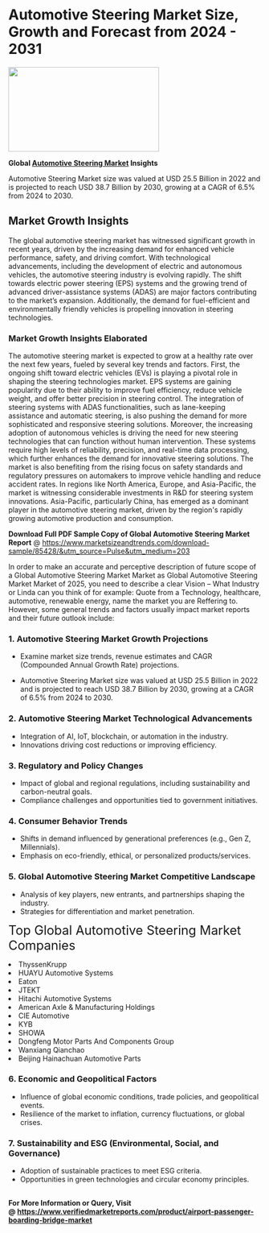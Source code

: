 <H1>Automotive Steering Market Size, Growth and Forecast from 2024 - 2031</H1><img class="aligncenter size-medium wp-image-584254" src="https://thirdeyenews.in/wp-content/uploads/2024/09/Global-Market-Research-300x168.jpeg" alt="" width="300" height="168" /><p><strong>Global&nbsp;<a href="https://www.marketsizeandtrends.com/download-sample/85428/&amp;utm_source=Pulse&amp;utm_medium=203">Automotive Steering Market</a> Insights</strong></p><p>Automotive Steering Market size was valued at USD 25.5 Billion in 2022 and is projected to reach USD 38.7 Billion by 2030, growing at a CAGR of 6.5% from 2024 to 2030.</p><p><h2>Market Growth Insights</h2> The global automotive steering market has witnessed significant growth in recent years, driven by the increasing demand for enhanced vehicle performance, safety, and driving comfort. With technological advancements, including the development of electric and autonomous vehicles, the automotive steering industry is evolving rapidly. The shift towards electric power steering (EPS) systems and the growing trend of advanced driver-assistance systems (ADAS) are major factors contributing to the market’s expansion. Additionally, the demand for fuel-efficient and environmentally friendly vehicles is propelling innovation in steering technologies. <h3>Market Growth Insights Elaborated</h3> The automotive steering market is expected to grow at a healthy rate over the next few years, fueled by several key trends and factors. First, the ongoing shift toward electric vehicles (EVs) is playing a pivotal role in shaping the steering technologies market. EPS systems are gaining popularity due to their ability to improve fuel efficiency, reduce vehicle weight, and offer better precision in steering control. The integration of steering systems with ADAS functionalities, such as lane-keeping assistance and automatic steering, is also pushing the demand for more sophisticated and responsive steering solutions. Moreover, the increasing adoption of autonomous vehicles is driving the need for new steering technologies that can function without human intervention. These systems require high levels of reliability, precision, and real-time data processing, which further enhances the demand for innovative steering solutions. The market is also benefiting from the rising focus on safety standards and regulatory pressures on automakers to improve vehicle handling and reduce accident rates. In regions like North America, Europe, and Asia-Pacific, the market is witnessing considerable investments in R&D for steering system innovations. Asia-Pacific, particularly China, has emerged as a dominant player in the automotive steering market, driven by the region's rapidly growing automotive production and consumption. </p><p><span class=""><strong>Download Full PDF Sample Copy of Global Automotive Steering Market Report</strong> @ <a href="https://www.marketsizeandtrends.com/download-sample/85428/&amp;utm_source=Pulse&amp;utm_medium=203" target="_blank">https://www.marketsizeandtrends.com/download-sample/85428/&amp;utm_source=Pulse&amp;utm_medium=203</a></span></p><p>In order to make an accurate and perceptive description of future scope of a Global&nbsp;Automotive Steering Market Market as Global&nbsp;Automotive Steering Market Market of 2025, you need to describe a clear Vision &ndash; What Industry or Linda can you think of for example: Quote from a Technology, healthcare, automotive, renewable energy, name the market you are Reffering to. However, some general trends and factors usually impact market reports and their future outlook include:</p><h3>1.&nbsp;<strong>Automotive Steering Market Growth Projections</strong></h3><ul><li>Examine market size trends, revenue estimates and CAGR (Compounded Annual Growth Rate) projections.</li><li><p>Automotive Steering Market size was valued at USD 25.5 Billion in 2022 and is projected to reach USD 38.7 Billion by 2030, growing at a CAGR of 6.5% from 2024 to 2030.</p></li></ul><h3>2.&nbsp;<strong>Automotive Steering Market Technological Advancements</strong></h3><ul><li>Integration of AI, IoT, blockchain, or automation in the industry.</li><li>Innovations driving cost reductions or improving efficiency.</li></ul><h3>3.&nbsp;<strong>Regulatory and Policy Changes</strong></h3><ul><li>Impact of global and regional regulations, including sustainability and carbon-neutral goals.</li><li>Compliance challenges and opportunities tied to government initiatives.</li></ul><h3>4.&nbsp;<strong>Consumer Behavior Trends</strong></h3><ul><li>Shifts in demand influenced by generational preferences (e.g., Gen Z, Millennials).</li><li>Emphasis on eco-friendly, ethical, or personalized products/services.</li></ul><h3>5.&nbsp;<strong>Global Automotive Steering Market Competitive Landscape</strong></h3><ul><li>Analysis of key players, new entrants, and partnerships shaping the industry.</li><li>Strategies for differentiation and market penetration.</li></ul><p data-pm-slice="1 1 []"><span style="color: inherit; font-family: inherit; font-size: 25px;">Top Global Automotive Steering Market Companies</span></p><div class="" data-test-id=""><p><li>ThyssenKrupp</li><li> HUAYU Automotive Systems</li><li> Eaton</li><li> JTEKT</li><li> Hitachi Automotive Systems</li><li> American Axle & Manufacturing Holdings</li><li> CIE Automotive</li><li> KYB</li><li> SHOWA</li><li> Dongfeng Motor Parts And Components Group</li><li> Wanxiang Qianchao</li><li> Beijing Hainachuan Automotive Parts</li></p></div><h3>6.&nbsp;<strong>Economic and Geopolitical Factors</strong></h3><ul><li>Influence of global economic conditions, trade policies, and geopolitical events.</li><li>Resilience of the market to inflation, currency fluctuations, or global crises.</li></ul><h3>7.&nbsp;<strong>Sustainability and ESG (Environmental, Social, and Governance)</strong></h3><ul><li>Adoption of sustainable practices to meet ESG criteria.</li><li>Opportunities in green technologies and circular economy principles.</li></ul><h2><strong style="font-size: 14px;">For More Information or Query, Visit @&nbsp;</strong><a style="background-color: #ffffff; font-size: 14px;" href="https://www.marketsizeandtrends.com/report/automotive-steering-market/" target="_blank">https://www.verifiedmarketreports.com/product/airport-passenger-boarding-bridge-market</a></h2>
